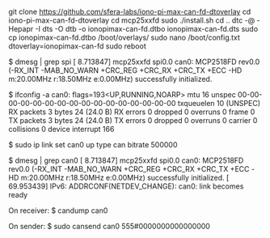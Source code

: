 git clone https://github.com/sfera-labs/iono-pi-max-can-fd-dtoverlay
cd iono-pi-max-can-fd-dtoverlay
cd mcp25xxfd
sudo ./install.sh
cd ..
dtc -@ -Hepapr -I dts -O dtb -o ionopimax-can-fd.dtbo ionopimax-can-fd.dts
sudo cp ionopimax-can-fd.dtbo /boot/overlays/
sudo nano /boot/config.txt
dtoverlay=ionopimax-can-fd
sudo reboot


$ dmesg | grep spi
[    8.713847] mcp25xxfd spi0.0 can0: MCP2518FD rev0.0 (-RX_INT -MAB_NO_WARN +CRC_REG +CRC_RX +CRC_TX +ECC -HD m:20.00MHz r:18.50MHz e:0.00MHz) successfully initialized.

$ ifconfig -a
can0: flags=193<UP,RUNNING,NOARP>  mtu 16
        unspec 00-00-00-00-00-00-00-00-00-00-00-00-00-00-00-00  txqueuelen 10  (UNSPEC)
        RX packets 3  bytes 24 (24.0 B)
        RX errors 0  dropped 0  overruns 0  frame 0
        TX packets 3  bytes 24 (24.0 B)
        TX errors 0  dropped 0 overruns 0  carrier 0  collisions 0
        device interrupt 166 

$ sudo ip link set can0 up type can bitrate 500000

$ dmesg | grep can0
[    8.713847] mcp25xxfd spi0.0 can0: MCP2518FD rev0.0 (-RX_INT -MAB_NO_WARN +CRC_REG +CRC_RX +CRC_TX +ECC -HD m:20.00MHz r:18.50MHz e:0.00MHz) successfully initialized.
[   69.953439] IPv6: ADDRCONF(NETDEV_CHANGE): can0: link becomes ready

On receiver:
$ candump can0

On sender:
$ sudo cansend can0 555#0000000000000000